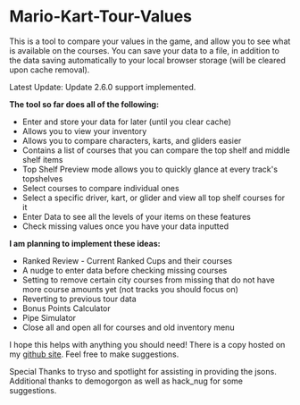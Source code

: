 # Mario-Kart-Tour-Values
This is a tool to compare your values in the game, and allow you to see what is available on the courses. You can save your data to a file, in addition to the data saving automatically to your local browser storage (will be cleared upon cache removal). 

Latest Update: Update 2.6.0 support implemented.

**The tool so far does all of the following:**
- Enter and store your data for later (until you clear cache)
- Allows you to view your inventory
- Allows you to compare characters, karts, and gliders easier
- Contains a list of courses that you can compare the top shelf and middle shelf items
- Top Shelf Preview mode allows you to quickly glance at every track's topshelves
- Select courses to compare individual ones
- Select a specific driver, kart, or glider and view all top shelf courses for it
- Enter Data to see all the levels of your items on these features
- Check missing values once you have your data inputted

**I am planning to implement these ideas:**
- Ranked Review - Current Ranked Cups and their courses
- A nudge to enter data before checking missing courses
- Setting to remove certain city courses from missing that do not have more course amounts yet (not tracks you should focus on)
- Reverting to previous tour data
- Bonus Points Calculator
- Pipe Simulator
- Close all and open all for courses and old inventory menu

I hope this helps with anything you should need! There is a copy hosted on my [github site](https://halfhydra.github.io/MarioKartTourValues/main.html).
Feel free to make suggestions.

Special Thanks to tryso and spotlight for assisting in providing the jsons. Additional thanks to demogorgon as well as hack_nug for some suggestions.
